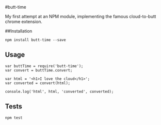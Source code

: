 #butt-time

My first attempt at an NPM module, implementing the famous cloud-to-butt chrome extension.

##Installation

    npm install butt-time --save

## Usage
 
    var buttTime = require('butt-time');
    var convert = buttTime.convert;

    var html = '<h1>I love the cloud</h1>';
    var converted = convert(html);

    console.log('html', html, 'converted', converted);

## Tests

    npm test
